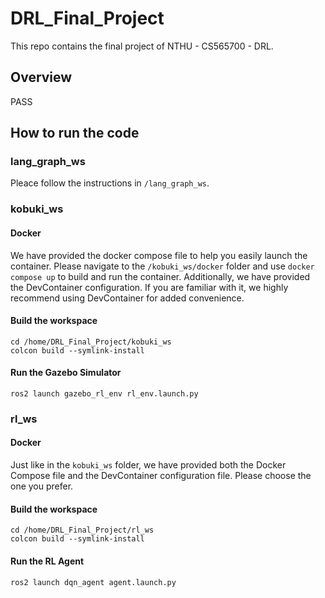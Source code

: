 # DRL_Final_Project

This repo contains the final project of NTHU -  CS565700 - DRL.

## Overview

PASS

## How to run the code

### lang_graph_ws

Pleace follow the instructions in `/lang_graph_ws`.

### kobuki_ws

#### Docker

We have provided the docker compose file to help you easily launch the container. Please navigate to the `/kobuki_ws/docker` folder and use `docker compose up` to build and run the container. Additionally, we have provided the DevContainer configuration. If you are familiar with it, we highly recommend using DevContainer for added convenience.

#### Build the workspace

```=
cd /home/DRL_Final_Project/kobuki_ws
colcon build --symlink-install 
```

#### Run the Gazebo Simulator

```=
ros2 launch gazebo_rl_env rl_env.launch.py
```

### rl_ws

#### Docker

Just like in the `kobuki_ws` folder, we have provided both the Docker Compose file and the DevContainer configuration file. Please choose the one you prefer.

#### Build the workspace

```=
cd /home/DRL_Final_Project/rl_ws
colcon build --symlink-install 
```

#### Run the RL Agent

```=
ros2 launch dqn_agent agent.launch.py
```

